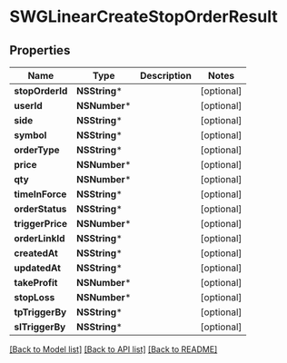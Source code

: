 # SWGLinearCreateStopOrderResult

## Properties
Name | Type | Description | Notes
------------ | ------------- | ------------- | -------------
**stopOrderId** | **NSString*** |  | [optional] 
**userId** | **NSNumber*** |  | [optional] 
**side** | **NSString*** |  | [optional] 
**symbol** | **NSString*** |  | [optional] 
**orderType** | **NSString*** |  | [optional] 
**price** | **NSNumber*** |  | [optional] 
**qty** | **NSNumber*** |  | [optional] 
**timeInForce** | **NSString*** |  | [optional] 
**orderStatus** | **NSString*** |  | [optional] 
**triggerPrice** | **NSNumber*** |  | [optional] 
**orderLinkId** | **NSString*** |  | [optional] 
**createdAt** | **NSString*** |  | [optional] 
**updatedAt** | **NSString*** |  | [optional] 
**takeProfit** | **NSNumber*** |  | [optional] 
**stopLoss** | **NSNumber*** |  | [optional] 
**tpTriggerBy** | **NSString*** |  | [optional] 
**slTriggerBy** | **NSString*** |  | [optional] 

[[Back to Model list]](../README.md#documentation-for-models) [[Back to API list]](../README.md#documentation-for-api-endpoints) [[Back to README]](../README.md)


